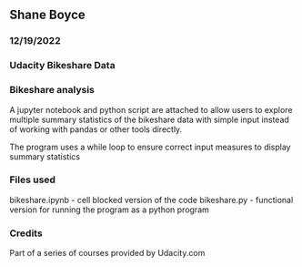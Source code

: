 ## Shane Boyce

### 12/19/2022

### Udacity Bikeshare Data

###  Bikeshare analysis
A jupyter notebook and python script are attached to allow users to explore multiple summary statistics of the bikeshare data with simple input instead of working with pandas or other tools directly.

The program uses a while loop to ensure correct input measures to display summary statistics

### Files used

bikeshare.ipynb - cell blocked version of the code
bikeshare.py - functional version for running the program as a python program

### Credits
Part of a series of courses provided by Udacity.com
